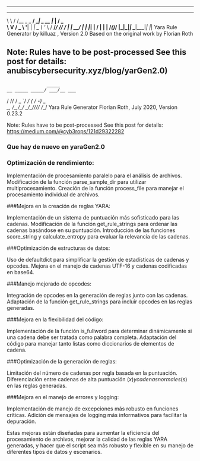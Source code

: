 ------------------------------------------------------------------------
 __   __          _____            ___   ___
 \ \ / /__ _ _ __/ ____|__ _ __   |_  | / _ \
  \ V / _ \ '__| |  _| _ \ '_ \   / __/_/ // /
   | |  __/ |  | |_| |  __/ | | | /____(_)___/ 
   |_|\___|_|   \____|\___|_| |_|
         Yara Rule Generator
         by killuaz , Version 2.0
        Based on the original work by Florian Roth

  Note: Rules have to be post-processed
  See this post for details: anubiscybersecurity.xyz/blog/yarGen2.0)
------------------------------------------------------------------------

                   _____
    __ _____ _____/ ___/__ ___
   / // / _ `/ __/ (_ / -_) _ \
   \_, /\_,_/_/  \___/\__/_//_/
  /___/  Yara Rule Generator
         Florian Roth, July 2020, Version 0.23.2

  Note: Rules have to be post-processed
  See this post for details: https://medium.com/@cyb3rops/121d29322282

###  Que hay de nuevo en yaraGen2.0 ### 

### Optimización de rendimiento:

Implementación de procesamiento paralelo para el análisis de archivos.
Modificación de la función parse_sample_dir para utilizar multiprocesamiento.
Creación de la función process_file para manejar el procesamiento individual de archivos.


###Mejora en la creación de reglas YARA:

Implementación de un sistema de puntuación más sofisticado para las cadenas.
Modificación de la función get_rule_strings para ordenar las cadenas basándose en su puntuación.
Introducción de las funciones score_string y calculate_entropy para evaluar la relevancia de las cadenas.


###Optimización de estructuras de datos:

Uso de defaultdict para simplificar la gestión de estadísticas de cadenas y opcodes.
Mejora en el manejo de cadenas UTF-16 y cadenas codificadas en base64.


###Manejo mejorado de opcodes:

Integración de opcodes en la generación de reglas junto con las cadenas.
Adaptación de la función get_rule_strings para incluir opcodes en las reglas generadas.


###Mejora en la flexibilidad del código:

Implementación de la función is_fullword para determinar dinámicamente si una cadena debe ser tratada como palabra completa.
Adaptación del código para manejar tanto listas como diccionarios de elementos de cadena.


###Optimización de la generación de reglas:

Limitación del número de cadenas por regla basada en la puntuación.
Diferenciación entre cadenas de alta puntuación ($x) y cadenas normales ($s) en las reglas generadas.


###Mejora en el manejo de errores y logging:

Implementación de manejo de excepciones más robusto en funciones críticas.
Adición de mensajes de logging más informativos para facilitar la depuración.



Estas mejoras están diseñadas para aumentar la eficiencia del procesamiento de archivos, mejorar la calidad de las reglas YARA generadas, y hacer que el script sea más robusto y flexible en su manejo de diferentes tipos de datos y escenarios.
